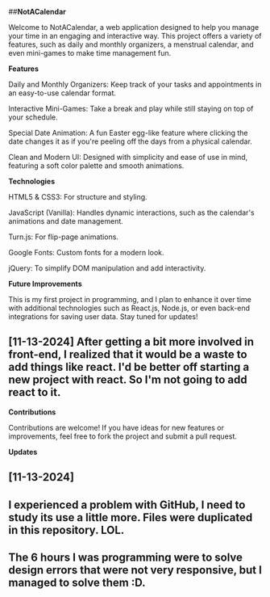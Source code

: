 ##<b>NotACalendar</b>


Welcome to NotACalendar, a web application designed to help you manage your time in an engaging and interactive way. This project offers a variety of features, such as daily and monthly organizers, a menstrual calendar, and even mini-games to make time management fun.


<b>Features</b>


Daily and Monthly Organizers: Keep track of your tasks and appointments in an easy-to-use calendar format.

Interactive Mini-Games: Take a break and play while still staying on top of your schedule.

Special Date Animation: A fun Easter egg-like feature where clicking the date changes it as if you're peeling off the days from a physical calendar.

Clean and Modern UI: Designed with simplicity and ease of use in mind, featuring a soft color palette and smooth animations.


<b>Technologies</b>


HTML5 & CSS3: For structure and styling.

JavaScript (Vanilla): Handles dynamic interactions, such as the calendar's animations and date management.

Turn.js: For flip-page animations.

Google Fonts: Custom fonts for a modern look.

jQuery: To simplify DOM manipulation and add interactivity.


<b>Future Improvements</b>


This is my first project in programming, and I plan to enhance it over time with additional technologies such as React.js, Node.js, or even back-end integrations for saving user data. Stay tuned for updates!
## [11-13-2024] After getting a bit more involved in front-end, I realized that it would be a waste to add things like react. I'd be better off starting a new project with react. So I'm not going to add react to it.


<b>Contributions</b>


Contributions are welcome! If you have ideas for new features or improvements, feel free to fork the project and submit a pull request.

<b>Updates<b>

## [11-13-2024]
## I experienced a problem with GitHub, I need to study its use a little more. Files were duplicated in this repository. LOL.
## The 6 hours I was programming were to solve design errors that were not very responsive, but I managed to solve them :D.
